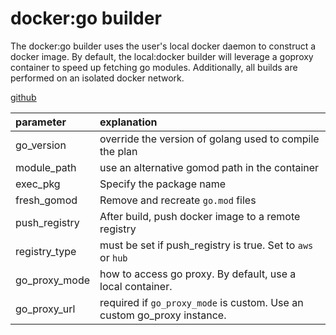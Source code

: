 # docker:go builder

The docker:go builder uses the user's local docker daemon to construct a docker image. By default, the local:docker builder will leverage a goproxy container to speed up fetching go modules. Additionally, all builds are performed on an isolated docker network.

[github](https://github.com/ipfs/testground/blob/master/pkg/build/golang/docker.go#L40)

| parameter | explanation |
| :--- | :--- |
| go\_version | override the version of golang used to compile the plan |
| module\_path | use an  alternative gomod path in the container |
| exec\_pkg | Specify the package name |
| fresh\_gomod | Remove and recreate `go.mod` files |
| push\_registry | After build, push docker image to a remote registry |
| registry\_type | must be set if push\_registry is true. Set to `aws` or `hub` |
| go\_proxy\_mode | how to access go proxy. By default, use a local container. |
| go\_proxy\_url | required if `go_proxy_mode` is custom. Use an custom go\_proxy instance. |

